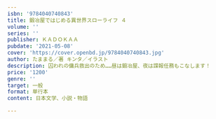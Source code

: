 ```yaml
---
isbn: '9784040740843'
title: 鍛冶屋ではじめる異世界スローライフ ４
volume: ''
series: ''
publisher: ＫＡＤＯＫＡＡ
pubdate: '2021-05-08'
cover: 'https://cover.openbd.jp/9784040740843.jpg'
author: たままる／著 キンタ／イラスト
description: 囚われの傭兵救出のため……昼は鍛冶屋、夜は諜報任務もこなします！
price: '1200'
genre: ''
target: 一般
format: 単行本
content: 日本文学、小説・物語

---
```

